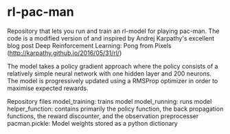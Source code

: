 # rl-pac-man


Repository that lets you run and train an rl-model for playing pac-man. The code is a modified version of and inspired by Andrej Karpathy's excellent blog post Deep Reinforcement Learning: Pong from Pixels (http://karpathy.github.io/2016/05/31/rl/)

The model takes a policy gradient approach where the policy consists of a relatively simple neural network with one hidden layer and 200 neurons. The model is progressively updated using a RMSProp optimizer in order to maximise expected rewards. 

Repository files
model_training: trains model 
model_running: runs model
helper_function: contains primarily the policy function, the back propagation functions, the reward discounter, and the observation preprocesser
pacman.pickle: Model weights stored as a python dictionary
